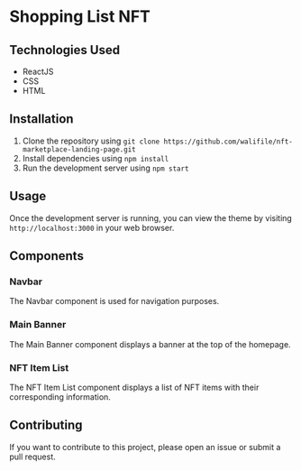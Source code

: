 # Shopping List NFT

## Technologies Used

- ReactJS
- CSS
- HTML

## Installation

1. Clone the repository using `git clone https://github.com/walifile/nft-marketplace-landing-page.git`
2. Install dependencies using `npm install`
3. Run the development server using `npm start`

## Usage

Once the development server is running, you can view the theme by visiting `http://localhost:3000` in your web browser.

## Components

### Navbar

The Navbar component is used for navigation purposes.

### Main Banner

The Main Banner component displays a banner at the top of the homepage.

### NFT Item List

The NFT Item List component displays a list of NFT items with their corresponding information.

## Contributing

If you want to contribute to this project, please open an issue or submit a pull request.
